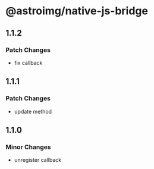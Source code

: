 # @astroimg/native-js-bridge

## 1.1.2

### Patch Changes

- fix callback

## 1.1.1

### Patch Changes

- update method

## 1.1.0

### Minor Changes

- unregister callback
